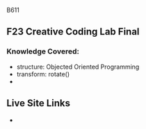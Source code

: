 B611

## F23 Creative Coding Lab Final

### Knowledge Covered:

- structure: Objected Oriented Programming
- transform: rotate()
-

## Live Site Links

-
